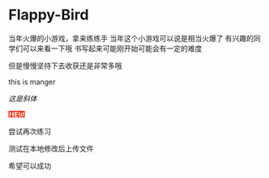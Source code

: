 # Flappy-Bird
当年火爆的小游戏，拿来练练手
当年这个小游戏可以说是相当火爆了
有兴趣的同学们可以来看一下哦
书写起来可能刚开始可能会有一定的难度

但是慢慢坚持下去收获还是非常多哦

this is manger

*这是斜体*

<img src= "https://github.com/leledaxia/Flappy-Bird/blob/master/images/new.png">

尝试再次练习

测试在本地修改后上传文件

希望可以成功



